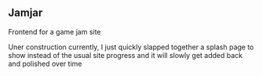 ## Jamjar

Frontend for a game jam site

Uner construction currently, I just quickly slapped together a splash page to show instead of the usual site progress and it will slowly get added back and polished over time